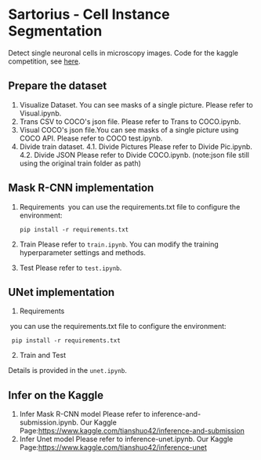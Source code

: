 # Sartorius - Cell Instance Segmentation

Detect single neuronal cells in microscopy images.
Code for the kaggle competition, see [here](https://www.kaggle.com/c/sartorius-cell-instance-segmentation/overview).

## Prepare the dataset

1. Visualize Dataset. You can see masks of a single picture.
   Please refer to Visual.ipynb.
2. Trans CSV to COCO's json file.
   Please refer to Trans to COCO.ipynb.
3. Visual COCO's json file.You can see masks of a single picture using COCO API.
   Please refer to COCO test.ipynb.
4. Divide train dataset.
   4.1. Divide Pictures
   Please refer to Divide Pic.ipynb.
   4.2. Divide JSON
   Please refer to Divide COCO.ipynb.
   (note:json file still using the original train folder as path)

## Mask R-CNN implementation

1. Requirements
   ​	you can use the requirements.txt file to configure the environment:

   ~~~shell
   pip install -r requirements.txt
   ~~~
2. Train
   Please refer to `train.ipynb`. You can modify the training hyperparameter settings and methods.
3. Test
   Please refer to `test.ipynb`.

## UNet implementation

1. Requirements

​	you can use the requirements.txt file to configure the environment:

~~~shell
 pip install -r requirements.txt
~~~

2. Train and Test

  Details is provided in the `unet.ipynb`.

## Infer on the Kaggle
1. Infer Mask R-CNN model
   Please refer to inference-and-submission.ipynb.
   Our Kaggle Page:https://www.kaggle.com/tianshuo42/inference-and-submission
2. Infer Unet model
   Please refer to inference-unet.ipynb.
   Our Kaggle Page:https://www.kaggle.com/tianshuo42/inference-unet

